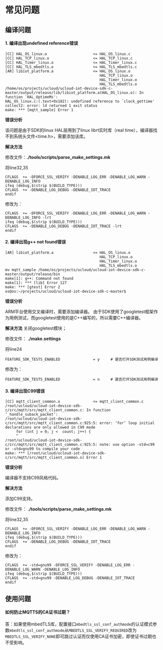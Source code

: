 # 常见问题

## 编译问题

#### 1. 编译出现undefined reference错误

```
[CC] HAL_OS_linux.o                     <= HAL_OS_linux.c                                    
[CC] HAL_TCP_linux.o                    <= HAL_TCP_linux.c                                    
[CC] HAL_Timer_linux.o                  <= HAL_Timer_linux.c                                    
[CC] HAL_TLS_mbedtls.o                  <= HAL_TLS_mbedtls.c                                    
[AR] libiot_platform.a                  <= HAL_OS_linux.o                                    
                                           HAL_TCP_linux.o
                                           HAL_Timer_linux.o
                                           HAL_TLS_mbedtls.o
/home/os/projects/ucloud/ucloud-iot-device-sdk-c-master/output/release/lib/libiot_platform.a(HAL_OS_linux.o): In function `HAL_UptimeMs':
HAL_OS_linux.c:(.text+0x102): undefined reference to `clock_gettime'
collect2: error: ld returned 1 exit status
make: *** [mqtt_sample] Error 1
```

**错误分析**

该问题是由于SDK的linux HAL层用到了linux librt实时库（real time），编译器找不到系统头文件<time.h>，需要添加该库。

**解决方法**

修改文件：**./tools/scripts/parse_make_settings.mk**


将line32,35

```
CFLAGS  += -DFORCE_SSL_VERIFY -DENABLE_LOG_ERR -DENABLE_LOG_WARN -DENABLE_LOG_INFO
ifeq (debug,$(strip $(BUILD_TYPE)))
CFLAGS  += -DENABLE_LOG_DEBUG -DENABLE_IOT_TRACE
endif
```

修改为：

```
CFLAGS  += -DFORCE_SSL_VERIFY -DENABLE_LOG_ERR -DENABLE_LOG_WARN -DENABLE_LOG_INFO -lrt
ifeq (debug,$(strip $(BUILD_TYPE)))
CFLAGS  += -DENABLE_LOG_DEBUG -DENABLE_IOT_TRACE -lrt
endif
```

#### 2. 编译出现g++ not found错误

```
[AR] libiot_platform.a                  <= HAL_OS_linux.o                                    
                                           HAL_TCP_linux.o
                                           HAL_Timer_linux.o
                                           HAL_TLS_mbedtls.o
mv mqtt_sample /home/os/projects/ucloud/ucloud-iot-device-sdk-c-master/output/release/bin
make[1]: g++: Command not found
make[1]: *** [lib] Error 127
make: *** [gtest] Error 2
os@os:~/projects/ucloud/ucloud-iot-device-sdk-c-master$ 
```

**错误分析**

ARM平台使用交叉编译时，需要添加编译器。
由于SDK使用了googletest框架作为用例测试，而googletest使用的是C++编写的，所以需要C++编译器。

**解决方法**
关闭googletest模块；

修改文件：  **./make.settings**


将line24

```
FEATURE_SDK_TESTS_ENABLED               = y     # 是否打开SDK测试用例编译
```

修改为：

```
FEATURE_SDK_TESTS_ENABLED               = n     # 是否打开SDK测试用例编译
```


#### 3. 编译出现**C99**错误

```
[CC] mqtt_client_common.o               <= mqtt_client_common.c                                    
/root/ucloud/ucloud-iot-device-sdk-c/src/mqtt/src/mqtt_client_common.c: In function ‘_handle_suback_packet’:
/root/ucloud/ucloud-iot-device-sdk-c/src/mqtt/src/mqtt_client_common.c:925:5: error: ‘for’ loop initial declarations are only allowed in C99 mode
     for (int j = 0; j <  count; j++) {
     ^
/root/ucloud/ucloud-iot-device-sdk-c/src/mqtt/src/mqtt_client_common.c:925:5: note: use option -std=c99 or -std=gnu99 to compile your code
make: *** [/root/ucloud/ucloud-iot-device-sdk-c/src/mqtt/src/mqtt_client_common.o] Error 1
```

**错误分析**

编译器不支持C99风格代码。

**解决方法**

添加C99支持。

修改文件：  **./tools/scripts/parse_make_settings.mk**

将line32,35

```
CFLAGS  += -DFORCE_SSL_VERIFY -DENABLE_LOG_ERR -DENABLE_LOG_WARN -DENABLE_LOG_INFO
ifeq (debug,$(strip $(BUILD_TYPE)))
CFLAGS  += -DENABLE_LOG_DEBUG -DENABLE_IOT_TRACE
endif
```

修改为：

```
CFLAGS  += -std=gnu99 -DFORCE_SSL_VERIFY -DENABLE_LOG_ERR -DENABLE_LOG_WARN -DENABLE_LOG_INFO
ifeq (debug,$(strip $(BUILD_TYPE)))
CFLAGS  += -std=gnu99 -DENABLE_LOG_DEBUG -DENABLE_IOT_TRACE
endif
```


## 使用问题

#### 如何防止MQTTS的CA证书过期？

答：如果使用mbedTLS库，配置接口`mbedtls_ssl_conf_authmode`的认证模式参数`mbedtls_ssl_conf_authmode`从`MBEDTLS_SSL_VERIFY_REQUIRED`改为`MBEDTLS_SSL_VERIFY_NONE`即可跳过认证而仅使用CA证书加密，即使证书过期也不受影响。
